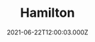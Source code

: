 ---
title: "Hamilton"
year: 2020
date: 2021-06-22T12:00:03.000Z
permalink: /almanac/movies/2021-06-22-hamilton/index.html
link: https://letterboxd.com/rknightuk/film/hamilton-2020/3/
rating: 3
---